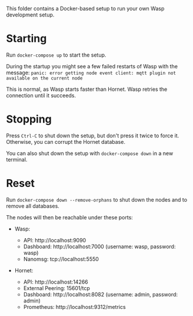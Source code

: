 This folder contains a Docker-based setup to run your own Wasp development setup. 

# Starting
Run `docker-compose up` to start the setup. 

During the startup you might see a few failed restarts of Wasp with the message: 
`panic: error getting node event client: mqtt plugin not available on the current node`

This is normal, as Wasp starts faster than Hornet. Wasp retries the connection until it succeeds.

# Stopping
Press `Ctrl-C` to shut down the setup, but don't press it twice to force it. Otherwise, you can corrupt the Hornet database. 

You can also shut down the setup with `docker-compose down` in a new terminal. 

# Reset
Run `docker-compose down --remove-orphans` to shut down the nodes and to remove all databases.

The nodes will then be reachable under these ports:

- Wasp:
    - API: http://localhost:9090
    - Dashboard: http://localhost:7000 (username: wasp, password: wasp)
    - Nanomsg: tcp://localhost:5550 
    
- Hornet:
    - API: http://localhost:14266
    - External Peering: 15601/tcp
    - Dashboard: http://localhost:8082 (username: admin, password: admin)
    - Prometheus: http://localhost:9312/metrics